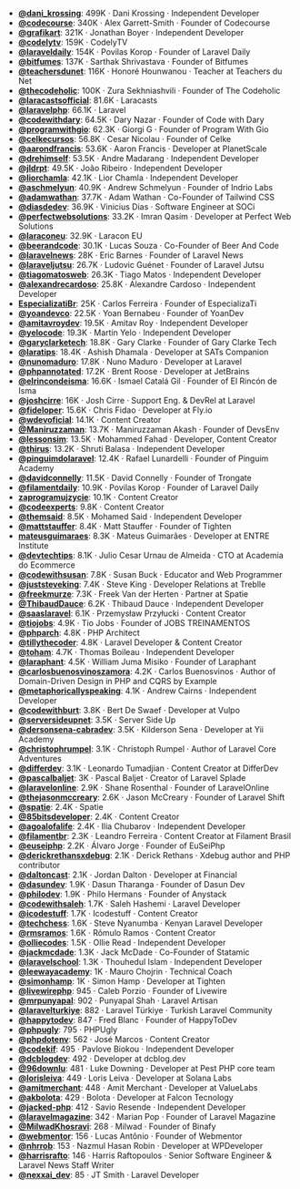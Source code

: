 - **[@dani_krossing](https://www.youtube.com/@dani_krossing)**: 499K ‧ Dani Krossing ‧ Independent Developer
- **[@codecourse](https://www.youtube.com/@codecourse)**: 340K ‧ Alex Garrett-Smith ‧ Founder of Codecourse
- **[@grafikart](https://www.youtube.com/@grafikart)**: 321K ‧ Jonathan Boyer ‧ Independent Developer
- **[@codelytv](https://www.youtube.com/@codelytv)**: 159K ‧ CodelyTV
- **[@laraveldaily](https://www.youtube.com/@laraveldaily)**: 154K ‧ Povilas Korop ‧ Founder of Laravel Daily
- **[@bitfumes](https://www.youtube.com/@bitfumes)**: 137K ‧ Sarthak Shrivastava ‧ Founder of Bitfumes
- **[@teachersdunet](https://www.youtube.com/@teachersdunet)**: 116K ‧ Honoré Hounwanou ‧ Teacher at Teachers du Net
- **[@thecodeholic](https://www.youtube.com/@thecodeholic)**: 100K ‧ Zura Sekhniashvili ‧ Founder of The Codeholic
- **[@laracastsofficial](https://www.youtube.com/@laracastsofficial)**: 81.6K ‧ Laracasts
- **[@laravelphp](https://www.youtube.com/@laravelphp)**: 66.1K ‧ Laravel
- **[@codewithdary](https://www.youtube.com/@codewithdary)**: 64.5K ‧ Dary Nazar ‧ Founder of Code with Dary
- **[@programwithgio](https://www.youtube.com/@programwithgio)**: 62.3K ‧ Giorgi G ‧ Founder of Program With Gio
- **[@celkecursos](https://www.youtube.com/@celkecursos)**: 56.8K ‧ Cesar Nicolau ‧ Founder of Celke
- **[@aarondfrancis](https://www.youtube.com/@aarondfrancis)**: 53.6K ‧ Aaron Francis ‧ Developer at PlanetScale
- **[@drehimself](https://www.youtube.com/@drehimself)**: 53.5K ‧ Andre Madarang ‧ Independent Developer
- **[@jldrpt](https://www.youtube.com/@jldrpt)**: 49.5K ‧ João Ribeiro ‧ Independent Developer
- **[@liorchamla](https://www.youtube.com/@liorchamla)**: 42.1K ‧ Lior Chamla ‧ Independent Developer
- **[@aschmelyun](https://www.youtube.com/@aschmelyun)**: 40.9K ‧ Andrew Schmelyun ‧ Founder of Indrio Labs
- **[@adamwathan](https://www.youtube.com/@adamwathan)**: 37.7K ‧ Adam Wathan ‧ Co-Founder of Tailwind CSS
- **[@diasdedev](https://www.youtube.com/@diasdedev)**: 36.9K ‧ Vinicius Dias ‧ Software Engineer at SOCi
- **[@perfectwebsolutions](https://www.youtube.com/@perfectwebsolutions)**: 33.2K ‧ Imran Qasim ‧ Developer at Perfect Web Solutions
- **[@laraconeu](https://www.youtube.com/@laraconeu)**: 32.9K ‧ Laracon EU
- **[@beerandcode](https://www.youtube.com/@beerandcode)**: 30.1K ‧ Lucas Souza ‧ Co-Founder of Beer And Code
- **[@laravelnews](https://www.youtube.com/@laravelnews)**: 28K ‧ Eric Barnes ‧ Founder of Laravel News
- **[@laraveljutsu](https://www.youtube.com/@laraveljutsu)**: 26.7K ‧ Ludovic Guénet ‧ Founder of Laravel Jutsu
- **[@tiagomatosweb](https://www.youtube.com/@tiagomatosweb)**: 26.3K ‧ Tiago Matos ‧ Independent Developer
- **[@alexandrecardoso](https://www.youtube.com/@alexandrecardoso)**: 25.8K ‧ Alexandre Cardoso ‧ Independent Developer
- **[EspecializatiBr](https://www.youtube.com/EspecializatiBr)**: 25K ‧ Carlos Ferreira ‧ Founder of EspecializaTi
- **[@yoandevco](https://www.youtube.com/@yoandevco)**: 22.5K ‧ Yoan Bernabeu ‧ Founder of YoanDev
- **[@amitavroydev](https://www.youtube.com/@amitavroydev)**: 19.5K ‧ Amitav Roy ‧ Independent Developer
- **[@yelocode](https://www.youtube.com/@yelocode)**: 19.3K ‧ Martin Yelo ‧ Independent Developer
- **[@garyclarketech](https://www.youtube.com/@garyclarketech)**: 18.8K ‧ Gary Clarke ‧ Founder of Gary Clarke Tech
- **[@laratips](https://www.youtube.com/@laratips)**: 18.4K ‧ Ashish Dhamala ‧ Developer at SATs Companion
- **[@nunomaduro](https://www.youtube.com/@nunomaduro)**: 17.8K ‧ Nuno Maduro ‧ Developer at Laravel
- **[@phpannotated](https://www.youtube.com/@phpannotated)**: 17.2K ‧ Brent Roose ‧ Developer at JetBrains
- **[@elrincondeisma](https://www.youtube.com/@elrincondeisma)**: 16.6K ‧ Ismael Catalá Gil ‧ Founder of El Rincón de Isma
- **[@joshcirre](https://www.youtube.com/@joshcirre)**: 16K ‧ Josh Cirre ‧ Support Eng. & DevRel at Laravel
- **[@fideloper](https://www.youtube.com/@fideloper)**: 15.6K ‧ Chris Fidao ‧ Developer at Fly.io
- **[@wdevoficial](https://www.youtube.com/@wdevoficial)**: 14.1K ‧ Content Creator
- **[@Maniruzzaman](https://www.youtube.com/@Maniruzzaman)**: 13.7K ‧ Maniruzzaman Akash ‧ Founder of DevsEnv
- **[@lessonsim](https://www.youtube.com/@lessonsim)**: 13.5K ‧ Mohammed Fahad ‧ Developer, Content Creator
- **[@thirus](https://www.youtube.com/@thirus)**: 13.2K ‧ Shruti Balasa ‧ Independent Developer
- **[@pinguimdolaravel](https://www.youtube.com/@pinguimdolaravel)**: 12.4K ‧ Rafael Lunardelli ‧ Founder of Pinguim Academy
- **[@davidconnelly](https://www.youtube.com/@davidconnelly)**: 11.5K ‧ David Connelly ‧ Founder of Trongate
- **[@filamentdaily](https://www.youtube.com/@filamentdaily)**: 10.9K ‧ Povilas Korop ‧ Founder of Laravel Daily
- **[zaprogramujzycie](https://www.youtube.com/zaprogramujzycie)**: 10.1K ‧ Content Creator
- **[@codeexperts](https://www.youtube.com/@codeexperts)**: 9.8K ‧ Content Creator
- **[@themsaid](https://www.youtube.com/@themsaid)**: 8.5K ‧ Mohamed Said ‧ Independent Developer
- **[@mattstauffer](https://www.youtube.com/@mattstauffer)**: 8.4K ‧ Matt Stauffer ‧ Founder of Tighten
- **[mateusguimaraes](https://www.youtube.com/mateusguimaraes)**: 8.3K ‧ Mateus Guimarães ‧ Developer at ENTRE Institute
- **[@devtechtips](https://www.youtube.com/@devtechtips)**: 8.1K ‧ Julio Cesar Urnau de Almeida ‧ CTO at Academia do Ecommerce
- **[@codewithsusan](https://www.youtube.com/@codewithsusan)**: 7.8K ‧ Susan Buck ‧ Educator and Web Programmer
- **[@juststeveking](https://www.youtube.com/@juststeveking)**: 7.4K ‧ Steve King ‧ Developer Relations at Treblle
- **[@freekmurze](https://www.youtube.com/@freekmurze)**: 7.3K ‧ Freek Van der Herten ‧ Partner at Spatie
- **[@ThibaudDauce](https://www.youtube.com/@ThibaudDauce)**: 6.2K ‧ Thibaud Dauce ‧ Independent Developer
- **[@saaslaravel](https://www.youtube.com/@saaslaravel)**: 6.1K ‧ Przemysław Przyłucki ‧ Content Creator
- **[@tiojobs](https://www.youtube.com/@tiojobs)**: 4.9K ‧ Tio Jobs ‧ Founder of JOBS TREINAMENTOS
- **[@phparch](https://www.youtube.com/@phparch)**: 4.8K ‧ PHP Architect
- **[@tillythecoder](https://www.youtube.com/@tillythecoder)**: 4.8K ‧ Laravel Developer & Content Creator
- **[@toham](https://www.youtube.com/@toham)**: 4.7K ‧ Thomas Boileau ‧ Independent Developer
- **[@laraphant](https://www.youtube.com/@laraphant)**: 4.5K ‧ William Juma Misiko ‧ Founder of Laraphant
- **[@carlosbuenosvinoszamora](https://www.youtube.com/@carlosbuenosvinoszamora)**: 4.2K ‧ Carlos Buenosvinos ‧ Author of Domain-Driven Design in PHP and CQRS by Example
- **[@metaphoricallyspeaking](https://www.youtube.com/@metaphoricallyspeaking)**: 4.1K ‧ Andrew Cairns ‧ Independent Developer
- **[@codewithburt](https://www.youtube.com/@codewithburt)**: 3.8K ‧ Bert De Swaef ‧ Developer at Vulpo
- **[@serversideupnet](https://www.youtube.com/@serversideupnet)**: 3.5K ‧ Server Side Up
- **[@dersonsena-cabradev](https://www.youtube.com/@dersonsena-cabradev)**: 3.5K ‧ Kilderson Sena ‧ Developer at Yii Academy
- **[@christophrumpel](https://www.youtube.com/@christophrumpel)**: 3.1K ‧ Christoph Rumpel ‧ Author of Laravel Core Adventures
- **[@differdev](https://www.youtube.com/@differdev)**: 3.1K ‧ Leonardo Tumadjian ‧ Content Creator at DifferDev
- **[@pascalbaljet](https://www.youtube.com/@pascalbaljet)**: 3K ‧ Pascal Baljet ‧ Creator of Laravel Splade
- **[@laravelonline](https://www.youtube.com/@laravelonline)**: 2.9K ‧ Shane Rosenthal ‧ Founder of LaravelOnline
- **[@thejasonmccreary](https://www.youtube.com/@thejasonmccreary)**: 2.6K ‧ Jason McCreary ‧ Founder of Laravel Shift
- **[@spatie](https://www.youtube.com/@spatie)**: 2.4K ‧ Spatie
- **[@85bitsdeveloper](https://www.youtube.com/c/85bitsdeveloper)**: 2.4K ‧ Content Creator
- **[@agoalofalife](https://www.youtube.com/@agoalofalife)**: 2.4K ‧ Ilia Chubarov ‧ Independent Developer
- **[@filamentbr](https://www.youtube.com/@filamentbr)**: 2.3K ‧ Leandro Ferreira ‧ Content Creator at Filament Brasil
- **[@euseiphp](https://www.youtube.com/@euseiphp)**: 2.2K ‧ Álvaro Jorge ‧ Founder of EuSeiPhp
- **[@derickrethansxdebug](https://www.youtube.com/@derickrethansxdebug)**: 2.1K ‧ Derick Rethans ‧ Xdebug author and PHP contributor
- **[@daltoncast](https://www.youtube.com/@daltoncast)**: 2.1K ‧ Jordan Dalton ‧ Developer at Financial
- **[@dasundev](https://www.youtube.com/@dasundev)**: 1.9K ‧ Dasun Tharanga ‧ Founder of Dasun Dev
- **[@philodev](https://www.youtube.com/@philodev)**: 1.9K ‧ Philo Hermans ‧ Founder of Anystack
- **[@codewithsaleh](https://www.youtube.com/@codewithsaleh)**: 1.7K ‧ Saleh Hashemi ‧ Laravel Developer
- **[@icodestuff](https://www.youtube.com/@icodestuff)**: 1.7K ‧ Icodestuff ‧ Content Creator
- **[@techchess](https://www.youtube.com/c/techchess)**: 1.6K ‧ Steve Nyanumba ‧ Kenyan Laravel Developer
- **[@rmsramos](https://www.youtube.com/@rmsramos)**: 1.6K ‧ Rômulo Ramos ‧ Content Creator
- **[@olliecodes](https://www.youtube.com/@olliecodes)**: 1.5K ‧ Ollie Read ‧ Independent Developer
- **[@jackmcdade](https://www.youtube.com/@jackmcdade)**: 1.3K ‧ Jack McDade ‧ Co-Founder of Statamic
- **[@laravelschool](https://www.youtube.com/@laravelschool)**: 1.3K ‧ Thouhedul Islam ‧ Independent Developer
- **[@leewayacademy](https://www.youtube.com/@leewayacademy)**: 1K ‧ Mauro Chojrin ‧ Technical Coach
- **[@simonhamp](https://www.youtube.com/@simonhamp)**: 1K ‧ Simon Hamp ‧ Developer at Tighten
- **[@livewirephp](https://www.youtube.com/@livewirephp)**: 945 ‧ Caleb Porzio ‧ Founder of Livewire
- **[@mrpunyapal](https://www.youtube.com/@mrpunyapal)**: 902 ‧ Punyapal Shah ‧ Laravel Artisan
- **[@laravelturkiye](https://www.youtube.com/@laravelturkiye)**: 882 ‧ Laravel Türkiye ‧ Turkish Laravel Community
- **[@happytodev](https://www.youtube.com/@happytodev)**: 847 ‧ Fred Blanc ‧ Founder of HappyToDev
- **[@phpugly](https://www.youtube.com/@phpugly)**: 795 ‧ PHPUgly
- **[@phpdotenv](https://www.youtube.com/channel/UC5UBdO3CNp9CYfzfh80Txbg)**: 562 ‧ José Marcos ‧ Content Creator
- **[@codekif](https://www.youtube.com/@codekif)**: 495 ‧ Pavlove Biokou ‧ Independent Developer
- **[@dcblogdev](https://www.youtube.com/@dcblogdev)**: 492 ‧ Developer at dcblog.dev
- **[@96downlu](https://www.youtube.com/@96downlu)**: 481 ‧ Luke Downing ‧ Developer at Pest PHP core team
- **[@lorisleiva](https://www.youtube.com/@lorisleiva)**: 449 ‧ Loris Leiva ‧ Developer at Solana Labs
- **[@amitmerchant](https://www.youtube.com/@amitmerchant)**: 448 ‧ Amit Merchant ‧ Developer at ValueLabs
- **[@akbolota](https://www.youtube.com/@akbolota)**: 429 ‧ Bolota ‧ Developer at Falcon Tecnology
- **[@jacked-php](https://www.youtube.com/@jacked-php)**: 412 ‧ Savio Resende ‧ Independent Developer
- **[@laravelmagazine](https://www.youtube.com/@laravelmagazine)**: 342 ‧ Marian Pop ‧ Founder of Laravel Magazine
- **[@MilwadKhosravi](https://www.youtube.com/@MilwadKhosravi)**: 268 ‧ Milwad ‧ Founder of Binafy
- **[@webmentor](https://www.youtube.com/@webmentor)**: 156 ‧ Lucas Antônio ‧ Founder of Webmentor
- **[@nhrrob](https://www.youtube.com/@nhrrob)**: 153 ‧ Nazmul Hasan Robin ‧ Developer at WPDeveloper
- **[@harrisrafto](https://www.youtube.com/@harrisrafto)**: 146 ‧ Harris Raftopoulos ‧ Senior Software Engineer & Laravel News Staff Writer
- **[@nexxai_dev](https://www.youtube.com/@nexxai_dev)**: 85 ‧ JT Smith ‧ Laravel Developer
